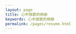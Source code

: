 ```yaml
---
layout: page
title: 心中放歌的相册
keywords: 心中放歌的相册
permalink: /pages/resume.html
---
```




<!-- 参加工作至今,

先后参加过互联网O2O项目 , 智能硬件项目,

涉及有 Socket编程,蓝牙,I/O,TCT/IP,

SQLite数据库作.AndroidUI动画等方面.

日常生活中,比较宅.没事就学习技术.写博客,

在生活中涉及到的有H5 , CSS3, JavaScript ,

 MySql , SqlServer,等 , 很多,但是都只是了解

因为做博客或者做页面用到.

用到的工具有SVN , Git ,更倾向于用Git.

因为我GitHub上用的就是Git 所以相对而言比较熟悉.

# 联系方式

- Email：Android@townwnag.com
- QQ/微信号：854295033

---

# 个人信息

* 王振镇/男/1993 
* 工作年限：2.3年
* 微博：[@王振镇](http://weibo.com/zgadc) 
*  技术博客：http://townwang.com (在GitHub托管的博客)
*  GitHub：http://github.com/townwang
*  期望职位：Android中级程序员
*  期望薪资：税前月薪10k~12k，特别喜欢的公司可例外
* 期望城市：深圳

---

# 工作经历

## 深圳市嵘诚科技有限公司 

###  快拳 
我负责项目的,编码 , 测试 , 发布 . 维护 , 升级.

项目下载: [点击下载](http://http://p.gdown.baidu.com/320c652eed5f2fd9a573f3062692051a4dd4e14dc8d7931061b1af5c5cd18943beebec07012d9a96fa41f6142e140da7c03f40e5019cec30d4cac03cb6cd6766c2e9d7f980dc02b2a5218c9f7bb2d5324e5267419b2d3c5cb8420f96f1a4d67c)

## 陕西宝亿电子科技有限公司

### 智能跑步鞋 
我在此项目负责整个项目的编码 , 修复BUG.

项目下载:[点击下载](http://zhushou360://type=apk&marketid=10000001&refer=thirdlink&name=%E6%99%BA%E8%83%BD%E8%B7%91%E6%AD%A5%E9%9E%8B&icon=http://p18.qhimg.com/t016d76f14e24e5cdba.png&appmd5=a975ef0dbfe3270e65089b43d84b0945&softid=3232304&appadb=&url=http://shouji.360tpcdn.com/160303/a975ef0dbfe3270e65089b43d84b0945/com.semsx.android.run_1.apk)
### 电桩 
我在此项目负责编码 ,修复BUG .

项目下载:[点击下载](http://zhushou360://type=apk&marketid=10000001&refer=thirdlink&name=%E7%94%B5%E6%A1%A9&icon=http://p16.qhimg.com/t01394f5cfa3374c076.png&appmd5=a4bcbd0bcd05057154d4265d12c492f7&softid=2490097&appadb=&url=http://shouji.360tpcdn.com/170209/a4bcbd0bcd05057154d4265d12c492f7/com.dz.tt_52.apk)


---

## 技术文章

- [从 am start 的 --user 参数说到 Android 多用户](http://townwang.com/2016/02/10/am-start-user-parameter.html)
- [Android UI 开发里的尺寸单位理解](http://townwang.com/2015/04/06/dp-sp-px.html)

# 技能清单

以下均为我熟练使用的技能和了解的技能

* Android ：Socket/ TCP/IP /蓝牙/UI动画/HTTP
* Android框架:  xUtil , OKHttp , android-async-http  , ThinkAndroid,AndroidAnnotations
* 数据库相关：MySQL/SqlServer/SQLite
* 版本管理、文档和自动化部署工具：Svn/Git
* 云和开放平台：微博开放平台/微信应用开发/高德开放平台

# 参考技能关键字

- android(1830)
- java(386)
- app(178)
- http(149)
- tcp(95)
- socket(93)
- xml(48)
- json(28)
- android(25) 
- github(21)
- git(13)


---

# 致谢
感谢您花时间阅读我的简历，期待能有机会和您共事。
 -->